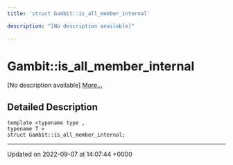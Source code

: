 ```yaml
---
title: 'struct Gambit::is_all_member_internal'

description: "[No description available]"

---
```


# Gambit::is_all_member_internal



[No description available] [More...](#detailed-description)

## Detailed Description

```
template <typename type ,
typename T >
struct Gambit::is_all_member_internal;
```

-------------------------------

Updated on 2022-09-07 at 14:07:44 +0000